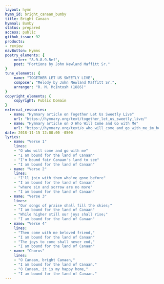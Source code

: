 ```yaml
---
layout: hymn
hymn_id: bright_canaan_bumby
title: Bright Canaan
hymnal: Bumby
status: prepared
access: public
github_issue: 92
products:
- review
navButton: Hymns
poetry_elements: {
    meter: "8.9.8.9.Ref", 
    poet: "Portions by John Newland Maffitt Sr."
}
tune_elements: {
    name: "TOGETHER LET US SWEETLY LIVE",
    composer: "Melody by John Newland Maffitt Sr.",
    arranger: "R. M. McIntosh (1886)"
}
copyright_elements: {
    copyright: Public Domain
}
external_resources:
  - name: "Hymnary article on Together Let Us Sweetly Live"
    url: "https://hymnary.org/text/together_let_us_sweetly_live/"
  - name: "Hymnary article on O Who Will Come and Go with Me"
    url: "https://hymnary.org/text/o_who_will_come_and_go_with_me_im_bound"
date: 2018-11-15 12:00:00 -0500
lyrics:
  - name: "Verse 1"
    lines:
    - "O who will come and go with me"
    - "I am bound for the land of Canaan"
    - "I'm bound fair Canaan's land to see"
    - "I am bound for the land of Canaan"
  - name: "Verse 2"
    lines:
    - "I'll join with them who've gone before"
    - "I am bound for the land of Canaan"
    - "where sin and sorrow are no more"
    - "I am bound for the land of Canaan"
  - name: "Verse 3"
    lines:
    - "Our songs of praise shall fill the skies;"
    - "I am bound for the land of Canaan"
    - "While higher still our joys shall rise;"
    - "I am bound for the land of Canaan"
  - name: "Verse 4"
    lines:
    - "Then come with me beloved friend,"
    - "I am bound for the land of Canaan"
    - "The joys to come shall never end,"
    - "I am bound for the land of Canaan"
  - name: "Chorus"
    lines:
    - "O Canaan, bright Canaan,"
    - "I am bound for the land of Canaan."
    - "O Canaan, it is my happy home,"
    - "I am bound for the land of Canaan."
---
```

